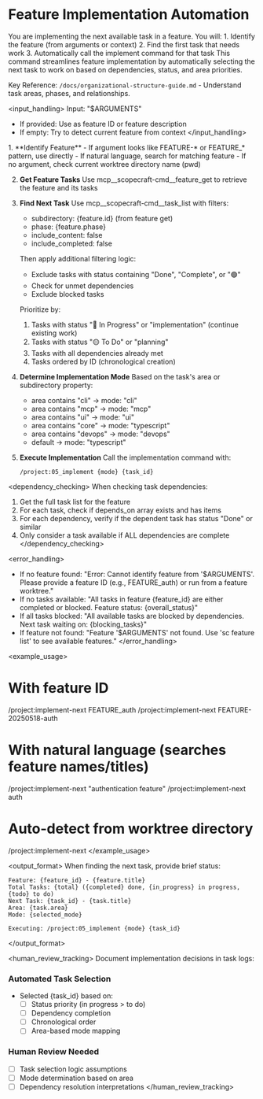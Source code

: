 # Feature Implementation Automation

<task>
You are implementing the next available task in a feature. You will:
1. Identify the feature (from arguments or context)
2. Find the first task that needs work
3. Automatically call the implement command for that task
</task>

<context>
This command streamlines feature implementation by automatically selecting the next task to work on based on dependencies, status, and area priorities.

Key Reference: `/docs/organizational-structure-guide.md` - Understand task areas, phases, and relationships.
</context>

<input_handling>
Input: "$ARGUMENTS"
- If provided: Use as feature ID or feature description
- If empty: Try to detect current feature from context
</input_handling>

<process>
1. **Identify Feature**
   - If argument looks like FEATURE-* or FEATURE_* pattern, use directly
   - If natural language, search for matching feature
   - If no argument, check current worktree directory name (pwd)
   
2. **Get Feature Tasks**
   Use mcp__scopecraft-cmd__feature_get to retrieve the feature and its tasks
   
3. **Find Next Task**
   Use mcp__scopecraft-cmd__task_list with filters:
   - subdirectory: {feature.id} (from feature get)
   - phase: {feature.phase}
   - include_content: false
   - include_completed: false
   
   Then apply additional filtering logic:
   - Exclude tasks with status containing "Done", "Complete", or "🟢"
   - Check for unmet dependencies
   - Exclude blocked tasks
   
   Prioritize by:
   1. Tasks with status "🔵 In Progress" or "implementation" (continue existing work)
   2. Tasks with status "🟡 To Do" or "planning"
   3. Tasks with all dependencies already met
   4. Tasks ordered by ID (chronological creation)

4. **Determine Implementation Mode**
   Based on the task's area or subdirectory property:
   - area contains "cli" → mode: "cli"
   - area contains "mcp" → mode: "mcp"  
   - area contains "ui" → mode: "ui"
   - area contains "core" → mode: "typescript"
   - area contains "devops" → mode: "devops"
   - default → mode: "typescript"

5. **Execute Implementation**
   Call the implementation command with:
   ```
   /project:05_implement {mode} {task_id}
   ```
</process>

<dependency_checking>
When checking task dependencies:
1. Get the full task list for the feature
2. For each task, check if depends_on array exists and has items
3. For each dependency, verify if the dependent task has status "Done" or similar
4. Only consider a task available if ALL dependencies are complete
</dependency_checking>

<error_handling>
- If no feature found: "Error: Cannot identify feature from '$ARGUMENTS'. Please provide a feature ID (e.g., FEATURE_auth) or run from a feature worktree."
- If no tasks available: "All tasks in feature {feature_id} are either completed or blocked. Feature status: {overall_status}"
- If all tasks blocked: "All available tasks are blocked by dependencies. Next task waiting on: {blocking_tasks}"
- If feature not found: "Feature '$ARGUMENTS' not found. Use 'sc feature list' to see available features."
</error_handling>

<example_usage>
# With feature ID
/project:implement-next FEATURE_auth
/project:implement-next FEATURE-20250518-auth

# With natural language (searches feature names/titles)
/project:implement-next "authentication feature"
/project:implement-next auth

# Auto-detect from worktree directory
/project:implement-next
</example_usage>

<output_format>
When finding the next task, provide brief status:
```
Feature: {feature_id} - {feature.title}
Total Tasks: {total} ({completed} done, {in_progress} in progress, {todo} to do)
Next Task: {task_id} - {task.title}
Area: {task.area}
Mode: {selected_mode}

Executing: /project:05_implement {mode} {task_id}
```
</output_format>

<human_review_tracking>
Document implementation decisions in task logs:

### Automated Task Selection
- Selected {task_id} based on:
  - [ ] Status priority (in progress > to do)
  - [ ] Dependency completion
  - [ ] Chronological order
  - [ ] Area-based mode mapping

### Human Review Needed
- [ ] Task selection logic assumptions
- [ ] Mode determination based on area
- [ ] Dependency resolution interpretations
</human_review_tracking>